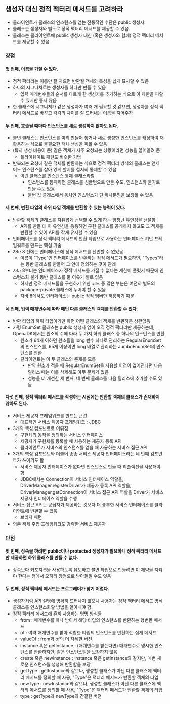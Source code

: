 ## 생성자 대신 정적 팩터리 메서드를 고려하라
- 클라이언트가 클래스의 인스턴스를 얻는 전통적인 수단은 public 생성자
- 클래스는 생성자와 별도로 정적 팩터리 메서드를 제공할 수 있음
- 클래스는 클라이언트에 public 생성자 대신 (혹은 생성자와 함께) 정적 팩터리 메서드를 제공할 수 있음

### 장점
#### 첫 번째, 이름을 가질 수 있다.
- 정적 팩터리는 이름만 잘 지으면 반환될 객체의 특성을 쉽게 묘사할 수 있음
- 하나의 시그나처로는 생성자를 하나만 만들 수 있음 
  - 입력 매개변수들의 순서를 다르게 한 생성자를 추가하는 식으로 이 제한을 피할 수 있지만 좋지 않음
- 한 클래스에 시그니처가 같은 생성자가 여러 개 필요할 것 같으면, 생성자를 정적 팩터리 메서드로 바꾸고 각각의 차이를 잘 드러내는 이름을 지어주자

#### 두 번째, 호출될 때마다 인스턴스를 새로 생성하지 않아도 된다.
- 불변 클래스는 인스턴스를 미리 만들어 놓거나 새로 생성한 인스턴스를 캐싱하여 재활용하는 식으로 불필요한 객체 생성을 피할 수 있음
- (특히 생성 비용이 큰) 같은 객체가 자주 요청되는 상황이라면 성능을 끌어올려 줌
  - 플라이웨이트 패턴도 비슷한 기법
- 반복되는 요청에 같은 객체를 반환하는 식으로 정적 팩터리 방식의 클래스는 언제 어느 인스턴스를 살아 있게 할지를 철저히 통제할 수 있음
  - 이런 클래스를 인스턴스 통제 클래스라함
    - 인스턴스를 통제하면 클래스를 싱글턴으로 만들 수도, 인스턴스화 불가로 만들 수도 있음
    - 불변 값 클래스에서 동치인 인스턴스가 단 하나뿐임을 보장할 수 있음
  
#### 세 번째, 변환 타입의 하위 타입 객체를 반환할 수 있는 능력이 있다.
- 반환할 객체의 클래스를 자유롭게 선택할 수 있게 하는 엄청난 유연성을 선물함
  - API를 만들 대 이 유연성을 응용하면 구현 클래스를 공개하지 않고도 그 객체를 반환할 수 있어 API를 작게 유지할 수 있음
- 인터페이스를 정적 팩터리 메서드의 반환 타입으로 사용하는 인터페이스 기반 프레임워크를 만드는 핵심 기술
- 자바 8 전에는 인터페이스에 정적 메서드를 선언할 수 없었음
  - 이름이 "Type"인 인터페이스를 반환하는 정적 메서드가 필요하면, "Types"라는 동반 클래스를 만들어 그 안에 정의하는 것이 관례
- 자바 8부터는 인터페이스가 정적 메서드를 가질 수 없다는 제한이 풀렸기 때문에 인스턴스화 불가 동반 클래스를 둘 이유가 별로 없음
  - 하지만 정적 메서드들을 구현하기 위한 코드 중 많은 부분은 여전히 별도의 package-private 클래스에 두어야 할 수 있음
  - 자바 8에서도 인터페이스는 public 정적 멤버만 허용하기 때문

#### 네 번째, 입력 매개변수에 따라 매번 다른 클래스의 객체를 반환할 수 있다.
- 반환 타입의 하위 타입이기만 하면 어떤 클래스의 객체를 반환하든 상관없음
- 가령 EnumSet 클래스는 public 생성자 없이 오직 정적 팩터리만 제공하는데, OpenJDK에서는 원소의 수에 다라 두 가지 하위 클래스 중 하나의 인스턴스를 반환
  - 원소가 64개 이하면 원소들을 long 변수 하나로 관리하는 RegularEnumSet의 인스턴스를, 65개 이상이면 long 배열로 관리하는 JumboEnumSet의 인스턴스를 반환
  - 클라이언트는 이 두 클래스의 존재를 모름
    - 만약 원소가 적을 때 RegularEnumSet을 사용할 이점이 없어진다면 다음 릴리스 때는 이를 삭제해도 아무 문제가 없음
    - 성능을 더 개선한 세 번째, 네 번째 클래스를 다음 릴리스에 추가할 수도 있음

#### 다섯 번째, 정적 팩터리 메서드를 작성하는 시점에는 반환할 객체의 클래스가 존재하지 않아도 된다.
- 서비스 제공자 프레임워크를 만드는 근간
  - 대표적인 서비스 제공자 프레임워크 : JDBC
- 3개의 핵심 컴포넌트로 이뤄짐
  - 구현체의 동작을 정의하는 서비스 인터페이스
  - 제공자가 구현체를 등록할 때 사용하는 제공자 등록 API
  - 클라이언트가 서비스의 인스턴스를 얻을 때 사용하는 서비스 접근 API
- 3개의 핵심 컴포넌트와 더불어 종종 서비스 제공자 인터페이스라는 네 번째 컴포넌트가 쓰이기도 함
  - 서비스 제공자 인터페이스가 없다면 인스턴스로 만들 때 리플렉션을 사용해야 함
  - JDBC에서는 Connection이 서비스 인터페이스 역할을, DriverManager.registerDriver가 제공자 등록 API 역할을, DriverManager.getConnection이 서비스 접근 API 역할을 Driver가 서비스 제공자 인터페이스 역할을 수행
- 서비스 접근 API는 공급자가 제공하는 것보다 더 풍부한 서비스 인터페이스를 클라이언트에 반환할 수 있음
  - 브리지 패턴
- 의존 객체 주입 프레임워크도 강략한 서비스 제공자

### 단점
#### 첫 번째, 상속을 하려면 public이나 protected 생성자가 필요하니 정적 팩터리 메서드만 제공하면 하위 클래스를 만들 수 없다.
- 상속보다 커포지션을 사용하도록 유도하고 불변 타입으로 만들려면 이 제약을 지켜야 한다는 점에서 오히려 장점으로 받아들일 수도 잇음

#### 두 번째, 정적 팩터레 메서드는 프로그래머가 찾기 어렵다.
- 생성자처럼 API 설명에 명확히 드러나지 않으니 사용자는 정적 팩터리 메서드 방식 클래스를 인스턴스화할 방법을 알아내야 함
- 정적 팩터리 메서드에 흔히 사용하는 명명 방식들
  - from : 매개변수를 하나 받아서 해당 타입의 인스턴스를 반환하는 형변환 메서드
  - of : 여러 매개변수를 받아 적합한 타입의 인스턴스를 반환하는 집계 메서드
  - valueOf : from과 of의 더 자세한 버전
  - instance 혹은 getInstance : (매개변수를 받는다면) 매개변수로 명시한 인스턴스를 반환하지만, 같은 인스턴스임을 보장하지 않음
  - create 혹은 newInstance : instance 혹은 getInstance와 같지만, 매번 새로운 인스턴스를 생성해 반환함을 보장
  - getType : getInstance와 같으나, 생성할 클래스가 아닌 다른 클래스에 팩터리 메서드를 정의할 때 사용, "Type"은 팩터리 메서드가 반환할 객체의 타입
  - newType : newInstance와 같으나, 생성할 클래스가 아닌 다른 클래스에 팩터리 메서드를 정의할 때 사용, "Type"은 팩터리 메서드가 반환할 객체의 타입
  - type : getType과 newType의 간결한 버전